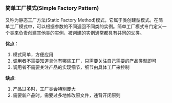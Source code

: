 ### 简单工厂模式(Simple Factory Pattern)

又称为静态工厂方法(Static Factory Method)模式，它属于类创建型模式。在简单工厂模式中，可以根据参数的不同返回不同类的实例。简单工厂模式专门定义一个类来负责创建其他类的实例，被创建的实例通常都具有共同的父类。

**优点**：

1. 模式简单，方便应用
2. 调用者不需要知道具体有哪些工厂，只需要关注自己需要的产品类型即可
3. 调用者不需要关注产品的实现细节，细节由具体工厂来控制

**缺点**: 

1. 产品过多时，工厂类会特别庞大
2. 需要新产品时，需要过多地修改原文件，违背开闭原则

